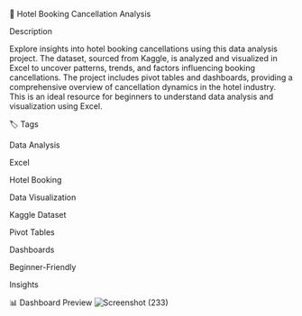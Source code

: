🏨 Hotel Booking Cancellation Analysis

Description

Explore insights into hotel booking cancellations using this data analysis project. The dataset, sourced from Kaggle, is analyzed and visualized in Excel to uncover patterns, trends, and factors influencing booking cancellations. The project includes pivot tables and dashboards, providing a comprehensive overview of cancellation dynamics in the hotel industry. This is an ideal resource for beginners to understand data analysis and visualization using Excel.

🏷️ Tags

Data Analysis

Excel

Hotel Booking

Data Visualization

Kaggle Dataset

Pivot Tables

Dashboards

Beginner-Friendly

Insights

📊 Dashboard Preview
![Screenshot (233)](https://github.com/user-attachments/assets/e142d67d-01dc-4239-a3e7-03e56827f8d6)

